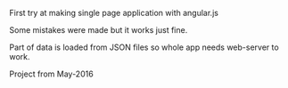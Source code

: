 First try at making single page application with angular.js

Some mistakes were made but it works just fine.

Part of data is loaded from JSON files so whole app needs web-server to work.

Project from May-2016
